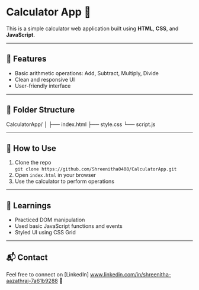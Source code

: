 # Calculator App 🧮

This is a simple calculator web application built using **HTML**, **CSS**, and **JavaScript**.

---

## 🔧 Features

- Basic arithmetic operations: Add, Subtract, Multiply, Divide
- Clean and responsive UI
- User-friendly interface

---

## 📂 Folder Structure
CalculatorApp/
│
├── index.html
├── style.css
└── script.js


---

## 🚀 How to Use

1. Clone the repo  
   `git clone https://github.com/Shreenitha0408/CalculatorApp.git`
2. Open `index.html` in your browser
3. Use the calculator to perform operations

---




## 🧠 Learnings

- Practiced DOM manipulation
- Used basic JavaScript functions and events
- Styled UI using CSS Grid

---

## 📬 Contact

Feel free to connect on [LinkedIn] www.linkedin.com/in/shreenitha-aazathraj-7a61b9288 💼  
